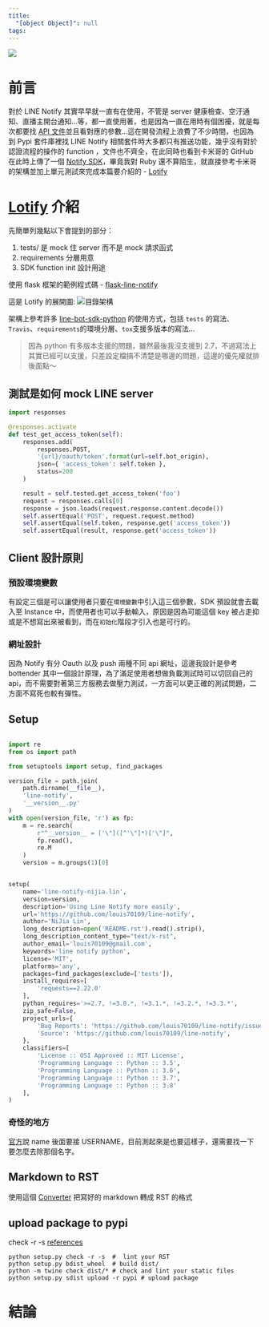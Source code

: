 ```yaml
---
title:
  "[object Object]": null
tags:
---
```


![](https://i.imgur.com/Rms5ZNG.png)

# 前言

對於 LINE Notify 其實早早就一直有在使用，不管是 server 健康檢查、空汙通知、直播主開台通知...等，都一直使用著，也是因為一直在用時有個困擾，就是每次都要找 [API 文件](https://notify-bot.line.me/doc/en/)並且看對應的參數...這在開發流程上浪費了不少時間，也因為到 Pypi 套件庫裡找 LINE Notify 相關套件時大多都只有推送功能，幾乎沒有對於認證流程的操作的 function ，文件也不齊全，在此同時也看到卡米哥的 GitHub 在此時上傳了一個 [Notify SDK](https://github.com/etrex/lotify)，畢竟我對 Ruby 還不算陌生，就直接參考卡米哥的架構並加上單元測試來完成本篇要介紹的 - [Lotify](https://github.com/louis70109/lotify)

<!-- more -->

# [Lotify](https://github.com/louis70109/line-notify) 介紹

先簡單列幾點以下會提到的部分：

1. tests/ 是 mock 住 server 而不是 mock 請求函式
2. requirements 分層用意
3. SDK function init 設計用途

使用 flask 框架的範例程式碼 - [flask-line-notify](https://github.com/louis70109/flask-line-notify)

這是 Lotify 的展開圖:
![目錄架構](https://i.imgur.com/uXo7jA8.png)

架構上參考許多 [line-bot-sdk-python](https://github.com/line/line-bot-sdk-python) 的使用方式，包括 `tests` 的寫法、`Travis`、`requirements`的環境分層、`tox`支援多版本的寫法...

> 因為 python 有多版本支援的問題，雖然最後我沒支援到 2.7，不過寫法上其實已經可以支援，只差設定檔搞不清楚是哪邊的問題，這邊的優先權就排後面點～

## 測試是如何 mock LINE server

```python
import responses

@responses.activate
def test_get_access_token(self):
    responses.add(
        responses.POST,
        '{url}/oauth/token'.format(url=self.bot_origin),
        json={ 'access_token': self.token },
        status=200
    )

    result = self.tested.get_access_token('foo')
    request = responses.calls[0]
    response = json.loads(request.response.content.decode())
    self.assertEqual('POST', request.request.method)
    self.assertEqual(self.token, response.get('access_token'))
    self.assertEqual(result, response.get('access_token'))
```

## Client 設計原則

<script src="https://gist.github.com/louis70109/e39302e76c66a450991fb2aea5838a35.js"></script>

### 預設環境變數

有設定三個是可以讓使用者只要在`環境變數`中引入這三個參數，SDK 預設就會去載入至 Instance 中，而使用者也可以手動輸入，原因是因為可能這個 key 被占走抑或是不想寫出來被看到，而在`初始化`階段才引入也是可行的。

### 網址設計

因為 Notify 有分 Oauth 以及 push 兩種不同 api 網址，這邊我設計是參考 bottender 其中一個設計原理，為了滿足使用者想做負載測試時可以切回自己的 api，而不需要對著第三方服務去做壓力測試，一方面可以更正確的測試問題，二方面不寫死也較有彈性。

## Setup

```python

import re
from os import path

from setuptools import setup, find_packages

version_file = path.join(
    path.dirname(__file__),
    'line-notify',
    '__version__.py'
)
with open(version_file, 'r') as fp:
    m = re.search(
        r"^__version__ = ['\"]([^'\"]*)['\"]",
        fp.read(),
        re.M
    )
    version = m.groups(1)[0]


setup(
    name='line-notify-nijia.lin',
    version=version,
    description='Using Line Notify more easily',
    url='https://github.com/louis70109/line-notify',
    author='NiJia Lin',
    long_description=open('README.rst').read().strip(),
    long_description_content_type="text/x-rst",
    author_email='louis70109@gmail.com',
    keywords='line notify python',
    license='MIT',
    platforms='any',
    packages=find_packages(exclude=['tests']),
    install_requires=[
        'requests==2.22.0'
    ],
    python_requires='>=2.7, !=3.0.*, !=3.1.*, !=3.2.*, !=3.3.*',
    zip_safe=False,
    project_urls={
        'Bug Reports': 'https://github.com/louis70109/line-notify/issues',
        'Source': 'https://github.com/louis70109/line-notify',
    },
    classifiers=[
        'License :: OSI Approved :: MIT License',
        'Programming Language :: Python :: 3.5',
        'Programming Language :: Python :: 3.6',
        'Programming Language :: Python :: 3.7',
        'Programming Language :: Python :: 3.8'
    ],
)
```

### 奇怪的地方

[官方](https://packaging.python.org/tutorials/packaging-projects/#creating-setup-py)說 name 後面要接 USERNAME，目前測起來是也要這樣子，還需要找一下要怎麼去除那個名字。

## Markdown to RST

使用這個 [Converter](https://cloudconvert.com/md-to-rst) 把寫好的 markdown 轉成 RST 的格式

## upload package to pypi

check -r -s [references](https://stackoverflow.com/questions/46682793/how-to-ensure-that-readme-rst-is-valid/46687472#46687472)

```shell script
python setup.py check -r -s  #  lint your RST
python setup.py bdist_wheel  # build dist/
python -m twine check dist/* # check and lint your static files
python setup.py sdist upload -r pypi # upload package
```

# 結論
